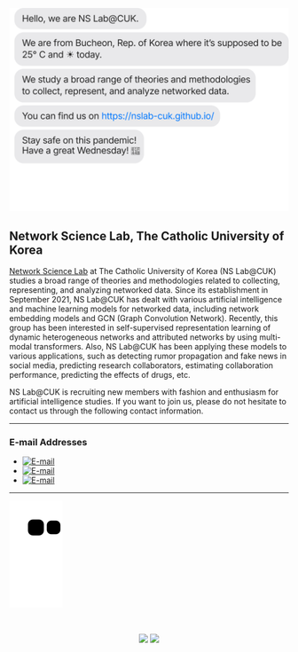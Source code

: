 [![message_svg](https://github.com/NSLab-CUK/NSLab-CUK/blob/master/chat.svg)](https://nslab-cuk.github.io/)

## Network Science Lab, The Catholic University of Korea

[Network Science Lab](https://nslab-cuk.github.io/) at The Catholic University of Korea (NS Lab@CUK) studies a broad range of theories and methodologies related to collecting, representing, and analyzing networked data. Since its establishment in September 2021, NS Lab@CUK has dealt with various artificial intelligence and machine learning models for networked data, including network embedding models and GCN (Graph Convolution Network). Recently, this group has been interested in self-supervised representation learning of dynamic heterogeneous networks and attributed networks by using multi-modal transformers. Also, NS Lab@CUK has been applying these models to various applications, such as detecting rumor propagation and fake news in social media, predicting research collaborators, estimating collaboration performance, predicting the effects of drugs, etc.

NS Lab@CUK is recruiting new members with fashion and enthusiasm for artificial intelligence studies. If you want to join us, please do not hesitate to contact us through the following contact information.

***
### E-mail Addresses

* [![E-mail](https://img.shields.io/badge/Official-nslab.ai.cuk@gmail.com-0C2E86?style=flat-square&logo=Gmail&logoColor=white)](mailto:nslab.ai.cuk@gmail.com)
* [![E-mail](https://img.shields.io/badge/Director-ojlee@catholic.ac.kr-0C2E86?style=flat-square&logo=Gmail&logoColor=white)](mailto:ojlee@catholic.ac.kr)
* [![E-mail](https://img.shields.io/badge/Lab%20Rep-sarasong4423@gmail.com-0C2E86?style=flat-square&logo=Gmail&logoColor=white)](mailto:sarasong4423@gmail.com)

***

[![snake svg](https://github.com/NSLab-CUK/NSLab-CUK/blob/output/github-contribution-grid-snake.svg)](https://github.com/NSLab-CUK)

<br>

<p align="center">
  <a href="https://nslab-cuk.github.io/"><img src="https://hits.seeyoufarm.com/api/count/incr/badge.svg?url=https%3A%2F%2Fnslab-cuk.github.io&count_bg=%230C2E86&title_bg=%23555555&icon=jekyll.svg&icon_color=%23E7E7E7&title=HITS&edge_flat=true"/></a> <a href="https://github.com/NSLab-CUK"><img src="https://hits.seeyoufarm.com/api/count/incr/badge.svg?url=https%3A%2F%2Fgithub.com%2FNSLab-CUK&count_bg=%230C2E86&title_bg=%23555555&icon=github.svg&icon_color=%23E7E7E7&title=HITS&edge_flat=true"/></a>
</p>

